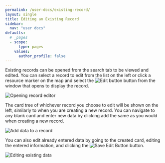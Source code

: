 ```yaml
---
permalink: /user-docs/existing-record/
layout: single
title: Editing an Existing Record 
sidebar:
  nav: "user docs"
defaults:
  # _pages
  - scope:
      type: pages
    values:
      author_profile: false
---
```

Existing records can be opened from the search tab to be viewed and edited. You can select a record to edit from the list on the left or click a resource marker on the map and select the ![Edit button]({{site.url}}/assets/images/editButton.png) button from the window that opens to display the record.

![Opening record editor]({{site.url}}/assets/images/editRecordAnnotated.png)

The card tree of whichever record you choose to edit will be shown on the left, similarly to when you are creating a new record. You can navigate to any blank card and enter new data by clicking add the same as you would when creating a new record.  

![Add data to a record]({{site.url}}/assets/GIFs/recordEditAdd.gif)

You can also edit already entered data by going to the created card, editing the entered information, and clicking the ![Save Edit Button]({{site.url}}/assets/images/saveEditButton.PNG) button.  

![Editing existing data]({{site.url}}/assets/GIFs/recordEditEdit.gif)
